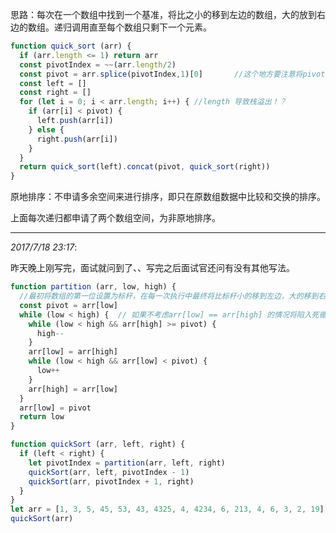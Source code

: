 思路：每次在一个数组中找到一个基准，将比之小的移到左边的数组，大的放到右边的数组。递归调用直至每个数组只剩下一个元素。
```js
function quick_sort (arr) {
  if (arr.length <= 1) return arr
  const pivotIndex = ~~(arr.length/2)
  const pivot = arr.splice(pivotIndex,1)[0]       //这个地方要注意将pivot移出
  const left = []
  const right = []
  for (let i = 0; i < arr.length; i++) { //length 导致栈溢出！？
    if (arr[i] < pivot) {
      left.push(arr[i])
    } else {
      right.push(arr[i])
    }
  }
  return quick_sort(left).concat(pivot, quick_sort(right))
}
```

原地排序：不申请多余空间来进行排序，即只在原数组数据中比较和交换的排序。

上面每次递归都申请了两个数组空间，为非原地排序。

----

*2017/7/18 23:17*:

昨天晚上刚写完，面试就问到了、、写完之后面试官还问有没有其他写法。

```js
function partition (arr, low, high) {
  //最初将数组的第一位设置为标杆，在每一次执行中最终将比标杆小的移到左边，大的移到右边，并返回标杆在数组中的正确的下标。
  const pivot = arr[low]
  while (low < high) {	// 如果不考虑arr[low] == arr[high] 的情况将陷入死循环
    while (low < high && arr[high] >= pivot) {
      high--
    }
    arr[low] = arr[high]
    while (low < high && arr[low] < pivot) {
      low++
    }
    arr[high] = arr[low]
  }
  arr[low] = pivot
  return low
}

function quickSort (arr, left, right) {
  if (left < right) {
    let pivotIndex = partition(arr, left, right)
    quickSort(arr, left, pivotIndex - 1)
    quickSort(arr, pivotIndex + 1, right)
  }
}
let arr = [1, 3, 5, 45, 53, 43, 4325, 4, 4234, 6, 213, 4, 6, 3, 2, 19]
quickSort(arr)
```
